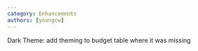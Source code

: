 ```yaml
---
category: Enhancements
authors: [youngcw]
---
```


Dark Theme: add theming to budget table where it was missing
